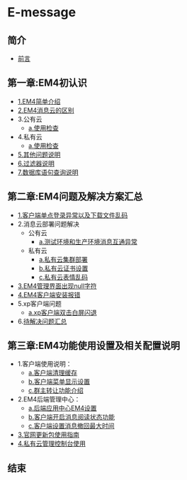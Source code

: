 # E-message

## 简介
* [前言](README.md)

## 第一章:EM4初认识
* [1.EM4简单介绍](chapter1/E4info.md)
* [2.EM4消息云的区别](chapter1/E4cloudDiff.md)
* 3.公有云
    * [a.使用检查](chapter1/ronghubCheck.md)
* 4.私有云
    * [a.使用检查](chapter1/privateCloudCheck.md)
* [5.其他问题说明](chapter1/otherQue.md)
* [6.过滤器说明](chapter1/filterInfo.md)
* [7.数据库语句查询说明](chapter1/dataQuery.md)

## 第二章:EM4问题及解决方案汇总
* [1.客户端单点登录异常以及下载文件乱码](chapter2/E4login.md)
* 2.消息云部署问题解决
    * 公有云
        * [a.测试环境和生产环境消息互通异常](chapter2/testAndMainRongChao.md)
    * 私有云
        * [a.私有云集群部署]()
        * [b.私有云证书设置]()
        * [c.私有云表情乱码](chapter2/PrivateClondEmoji.md)
* [3.EM4管理界面出现null字符](chapter2/E4nullSolve.md)
* [4.EM4客户端安装报错](chapter2/E4installChErr.md)
* 5.xp客户端问题
    * [a.xp客户端双击白屏闪退](chapter2/xp/xpClientQuit.md)
* 6.[待解决问题汇总](chapter2/UnSolveQue.md)

## 第三章:EM4功能使用设置及相关配置说明
* 1.客户端使用说明：
    * [a.客户端清理缓存](chapter3/setE4clean.md)
    * [b.客户端菜单显示设置](chapter3/FrontMenuSet.md)
    * [c.群主转让功能介绍](chapter3/GroupChange.md)
* 2.EM4后端管理中心：
    * [a.后端应用中心EM4设置](chapter3/E4managePage.md)
    * [b.客户端开启消息阅读状态功能](chapter3/MessageStatus.md)
    * [c.客户端设置消息撤回最大时间](chapter3/MessageWithDrawSet.md)
* [3.官网更新包使用指南](chapter3/updateEmessage.md)
* [4.私有云管理控制台使用](chapter3/privateCloudManage.md)

## 结束
